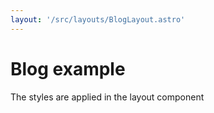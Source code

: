 ```yaml
---
layout: '/src/layouts/BlogLayout.astro'
---
```


# Blog example

The styles are applied in the layout component